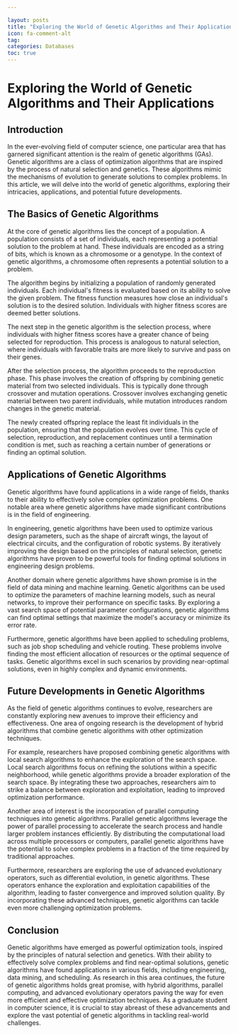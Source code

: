 ```yaml
---

layout: posts
title: "Exploring the World of Genetic Algorithms and Their Applications"
icon: fa-comment-alt
tag:      
categories: Databases
toc: true
---
```




# Exploring the World of Genetic Algorithms and Their Applications

## Introduction

In the ever-evolving field of computer science, one particular area that has garnered significant attention is the realm of genetic algorithms (GAs). Genetic algorithms are a class of optimization algorithms that are inspired by the process of natural selection and genetics. These algorithms mimic the mechanisms of evolution to generate solutions to complex problems. In this article, we will delve into the world of genetic algorithms, exploring their intricacies, applications, and potential future developments.

## The Basics of Genetic Algorithms

At the core of genetic algorithms lies the concept of a population. A population consists of a set of individuals, each representing a potential solution to the problem at hand. These individuals are encoded as a string of bits, which is known as a chromosome or a genotype. In the context of genetic algorithms, a chromosome often represents a potential solution to a problem.

The algorithm begins by initializing a population of randomly generated individuals. Each individual's fitness is evaluated based on its ability to solve the given problem. The fitness function measures how close an individual's solution is to the desired solution. Individuals with higher fitness scores are deemed better solutions.

The next step in the genetic algorithm is the selection process, where individuals with higher fitness scores have a greater chance of being selected for reproduction. This process is analogous to natural selection, where individuals with favorable traits are more likely to survive and pass on their genes.

After the selection process, the algorithm proceeds to the reproduction phase. This phase involves the creation of offspring by combining genetic material from two selected individuals. This is typically done through crossover and mutation operations. Crossover involves exchanging genetic material between two parent individuals, while mutation introduces random changes in the genetic material.

The newly created offspring replace the least fit individuals in the population, ensuring that the population evolves over time. This cycle of selection, reproduction, and replacement continues until a termination condition is met, such as reaching a certain number of generations or finding an optimal solution.

## Applications of Genetic Algorithms

Genetic algorithms have found applications in a wide range of fields, thanks to their ability to effectively solve complex optimization problems. One notable area where genetic algorithms have made significant contributions is in the field of engineering.

In engineering, genetic algorithms have been used to optimize various design parameters, such as the shape of aircraft wings, the layout of electrical circuits, and the configuration of robotic systems. By iteratively improving the design based on the principles of natural selection, genetic algorithms have proven to be powerful tools for finding optimal solutions in engineering design problems.

Another domain where genetic algorithms have shown promise is in the field of data mining and machine learning. Genetic algorithms can be used to optimize the parameters of machine learning models, such as neural networks, to improve their performance on specific tasks. By exploring a vast search space of potential parameter configurations, genetic algorithms can find optimal settings that maximize the model's accuracy or minimize its error rate.

Furthermore, genetic algorithms have been applied to scheduling problems, such as job shop scheduling and vehicle routing. These problems involve finding the most efficient allocation of resources or the optimal sequence of tasks. Genetic algorithms excel in such scenarios by providing near-optimal solutions, even in highly complex and dynamic environments.

## Future Developments in Genetic Algorithms

As the field of genetic algorithms continues to evolve, researchers are constantly exploring new avenues to improve their efficiency and effectiveness. One area of ongoing research is the development of hybrid algorithms that combine genetic algorithms with other optimization techniques.

For example, researchers have proposed combining genetic algorithms with local search algorithms to enhance the exploration of the search space. Local search algorithms focus on refining the solutions within a specific neighborhood, while genetic algorithms provide a broader exploration of the search space. By integrating these two approaches, researchers aim to strike a balance between exploration and exploitation, leading to improved optimization performance.

Another area of interest is the incorporation of parallel computing techniques into genetic algorithms. Parallel genetic algorithms leverage the power of parallel processing to accelerate the search process and handle larger problem instances efficiently. By distributing the computational load across multiple processors or computers, parallel genetic algorithms have the potential to solve complex problems in a fraction of the time required by traditional approaches.

Furthermore, researchers are exploring the use of advanced evolutionary operators, such as differential evolution, in genetic algorithms. These operators enhance the exploration and exploitation capabilities of the algorithm, leading to faster convergence and improved solution quality. By incorporating these advanced techniques, genetic algorithms can tackle even more challenging optimization problems.

## Conclusion

Genetic algorithms have emerged as powerful optimization tools, inspired by the principles of natural selection and genetics. With their ability to effectively solve complex problems and find near-optimal solutions, genetic algorithms have found applications in various fields, including engineering, data mining, and scheduling. As research in this area continues, the future of genetic algorithms holds great promise, with hybrid algorithms, parallel computing, and advanced evolutionary operators paving the way for even more efficient and effective optimization techniques. As a graduate student in computer science, it is crucial to stay abreast of these advancements and explore the vast potential of genetic algorithms in tackling real-world challenges.